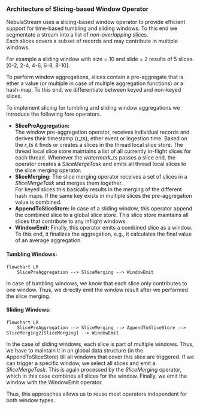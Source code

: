### Architecture of Slicing-based Window Operator

NebulaStream uses a slicing-based window operator to provide efficient support for time-based tumbling and sliding windows.
To this end we segmentate a stream into a list of *non-overlapping* slices.  
Each slices covers a subset of records and may contribute in multiple windows.

For example a sliding window with size = 10 and slide = 2 results of 5 slices.
[0-2, 2-4, 4-6, 6-8, 8-10].

To perform window aggregations, slices contain a pre-aggregate that is ether a value (or multiple in case of multiple aggregation functions) or a hash-map.
To this end, we differentiate between keyed and non-keyed slices.

To implement slicing for tumbling and sliding window aggregations we introduce the following fore operators.

- **SlicePreAggregation:**  
  The window pre-aggregation operator, receives individual records and derives their timestamp (r_ts), ether event or ingestion time.
  Based on the *r_ts* it finds or creates a slices in the thread local slice store. The thread local slice store maintains a list of all currently in-flight slices for each thread.
  Whenever the *watermark_ts* passes a slice end, the operator creates a *SliceMergeTask* and emits all thread local slices to the slice merging operator.
- **SliceMerging:**
  The slice merging operator receives a set of slices in a *SliceMergeTask* and merges them together.  
  For keyed slices this basically results in the merging of the different hash maps. If the same key exists in multiple slices the pre-aggregation value is combined.
- **AppendToSliceStore:**
  In case of a sliding window, this operator append the combined slice to a global slice store. This slice store maintains all slices that contribute to any inflight windows.
- **WindowEmit:** Finally, this operator emits a combined slice as a window. To this end, it finalizes the aggregation, e.g., it calculates the final value of an average aggregation.

#### Tumbling Windows:

```mermaid
flowchart LR
    SlicePreAggregation --> SliceMerging --> WindowEmit
```

In case of tumbling windows, we know that each slice only contributes to one window. 
Thus, we  directly emit the window result after we performed the slice merging.


#### Sliding Windows:

```mermaid
flowchart LR
    SlicePreAggregation --> SliceMerging --> AppendToSliceStore --> SliceMerging2[SliceMerging] --> WindowEmit
```

In the case of sliding windows, each slice is part of multiple windows.
Thus, we have to maintain it in an global data structure (in the AppendToSliceStore) till all windows that cover this slice are triggered.
If we can trigger a specific window, we select all slices and emit a *SliceMergeTask*. 
This is again processed by the *SliceMerging* operator, which in this case combines all slices for the window.
Finally, we emit the window with the WindowEmit operator.

Thus, this approaches allows us to reuse most operators independent for both window types.